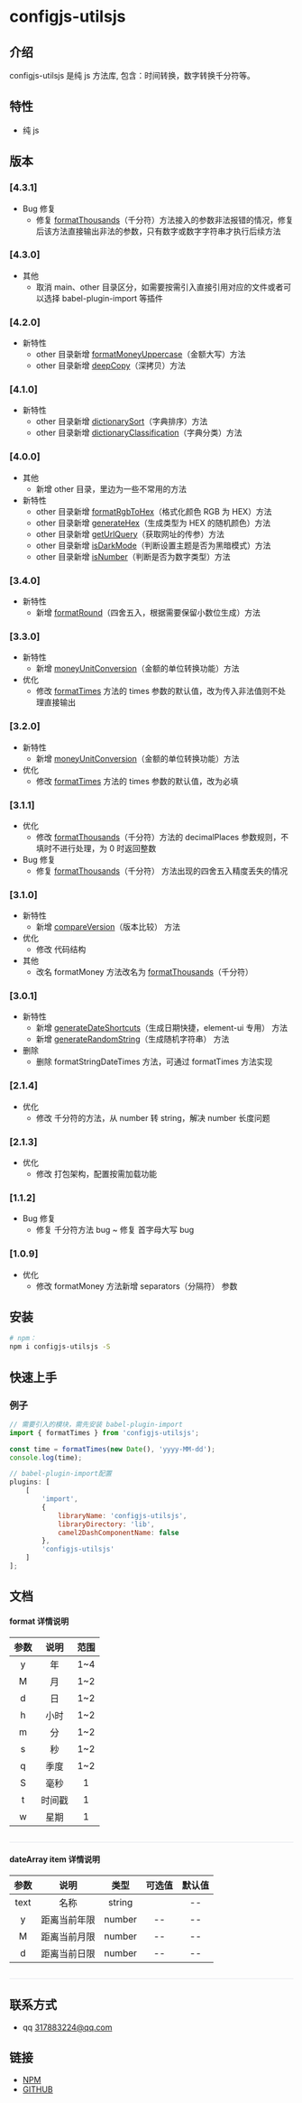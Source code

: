 # configjs-utilsjs

## 介绍

configjs-utilsjs 是纯 js 方法库, 包含：时间转换，数字转换千分符等。

## 特性

-   纯 js

## 版本

### [4.3.1]
-   Bug 修复
    -   修复 [formatThousands](#formatThousands)（千分符）方法接入的参数非法报错的情况，修复后该方法直接输出非法的参数，只有数字或数字字符串才执行后续方法

### [4.3.0]
-   其他
    -   取消 main、other 目录区分，如需要按需引入直接引用对应的文件或者可以选择 babel-plugin-import 等插件

### [4.2.0]
-   新特性
    -   other 目录新增 [formatMoneyUppercase](#formatMoneyUppercase)（金额大写）方法
    -   other 目录新增 [deepCopy](#deepCopy)（深拷贝）方法

### [4.1.0]
-   新特性
    -   other 目录新增 [dictionarySort](#dictionarySort)（字典排序）方法
    -   other 目录新增 [dictionaryClassification](#dictionaryClassification)（字典分类）方法

### [4.0.0]
-   其他
    -   新增 other 目录，里边为一些不常用的方法
-   新特性
    -   other 目录新增 [formatRgbToHex](#formatRgbToHex)（格式化颜色 RGB 为 HEX）方法
    -   other 目录新增 [generateHex](#generateHex)（生成类型为 HEX 的随机颜色）方法
    -   other 目录新增 [getUrlQuery](#getUrlQuery)（获取网址的传参）方法
    -   other 目录新增 [isDarkMode](#isDarkMode)（判断设置主题是否为黑暗模式）方法
    -   other 目录新增 [isNumber](#isNumber)（判断是否为数字类型）方法

### [3.4.0]
-   新特性
    -   新增 [formatRound](#formatRound)（四舍五入，根据需要保留小数位生成）方法

### [3.3.0]
-   新特性
    -   新增 [moneyUnitConversion](#moneyUnitConversion)（金额的单位转换功能）方法
-   优化
    -   修改 [formatTimes](#formatTimes) 方法的 times 参数的默认值，改为传入非法值则不处理直接输出

### [3.2.0]
-   新特性
    -   新增 [moneyUnitConversion](#moneyUnitConversion)（金额的单位转换功能）方法
-   优化
    -   修改 [formatTimes](#formatTimes) 方法的 times 参数的默认值，改为必填

### [3.1.1]
-   优化
    -   修改 [formatThousands](#formatThousands)（千分符）方法的 decimalPlaces 参数规则，不填时不进行处理，为 0 时返回整数
-   Bug 修复
    -   修复 [formatThousands](#formatThousands)（千分符） 方法出现的四舍五入精度丢失的情况

### [3.1.0]
-   新特性
    -   新增 [compareVersion](#compareVersion)（版本比较） 方法
-   优化
    -   修改 代码结构
-   其他
    -   改名 formatMoney 方法改名为 [formatThousands](#formatThousands)（千分符）

### [3.0.1]
-   新特性
    -   新增 [generateDateShortcuts](#generateDateShortcuts)（生成日期快捷，element-ui 专用） 方法
    -   新增 [generateRandomString](#generateRandomString)（生成随机字符串） 方法
-   删除
    -   删除 formatStringDateTimes 方法，可通过 formatTimes 方法实现

### [2.1.4]
-   优化
    -   修改 千分符的方法，从 number 转 string，解决 number 长度问题

### [2.1.3]
-   优化
    -   修改 打包架构，配置按需加载功能

### [1.1.2]
-   Bug 修复
    -   修复 千分符方法 bug ~ 修复 首字母大写 bug

### [1.0.9]
-   优化
    -   修改 formatMoney 方法新增 separators（分隔符） 参数

## 安装

```bash
# npm：
npm i configjs-utilsjs -S
```

## 快速上手

### 例子

```js
// 需要引入的模块，需先安装 babel-plugin-import
import { formatTimes } from 'configjs-utilsjs';

const time = formatTimes(new Date(), 'yyyy-MM-dd');
console.log(time);

// babel-plugin-import配置
plugins: [
    [
        'import',
        {
            libraryName: 'configjs-utilsjs',
            libraryDirectory: 'lib',
            camel2DashComponentName: false
        },
        'configjs-utilsjs'
    ]
];
```

## 文档

<!-- 通过nodejs生成的文档的标记 -->

<a id="formatTimesForamt"></a>

#### format 详情说明

| 参数  |  说明  | 范围  |
| :---: | :----: | :---: |
|   y   |   年   |  1~4  |
|   M   |   月   |  1~2  |
|   d   |   日   |  1~2  |
|   h   |  小时  |  1~2  |
|   m   |   分   |  1~2  |
|   s   |   秒   |  1~2  |
|   q   |  季度  |  1~2  |
|   S   |  毫秒  |   1   |
|   t   | 时间戳 |   1   |
|   w   |  星期  |   1   |

<p style="width: 100%; height: 1px; background-color: #e4e7ed; margin-top: 28px;"></p>

#### dateArray item 详情说明

| 参数  |     说明     |  类型  | 可选值 | 默认值 |
| :---: | :----------: | :----: | :----: | :----: |
| text  |     名称     | string |        |   --   | -- |
|   y   | 距离当前年限 | number |   --   |   --   |
|   M   | 距离当前月限 | number |   --   |   --   |
|   d   | 距离当前日限 | number |   --   |   --   |

<p style="width: 100%; height: 1px; background-color: #e4e7ed; margin-top: 28px;"></p>

## 联系方式

-   qq 317883224@qq.com

## 链接

-   [NPM](https://www.npmjs.com/package/configjs-utilsjs)
-   [GITHUB](https://github.com/317883224/configjs-utilsjs)

